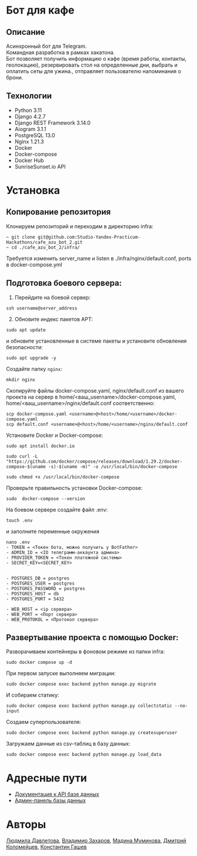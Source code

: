 # Бот для кафе
## Описание
Асинхронный бот для Telegram.  
Командная разработка в рамках хакатона.  
Бот позволяет получить информацию о кафе (время работы, контакты, геолокацию), резервировать стол на определенные дни, выбрать и оплатить сеты для ужина., отправляет пользователю напоминания о брони.
## Технологии
- Python 3.11
- Django 4.2.7
- Django REST Framework 3.14.0
- Aiogram 3.1.1
- PostgreSQL 13.0
- Nginx 1.21.3
- Docker
- Docker-compose
- Docker Hub
- SunriseSunset.io API

# Установка
## Копирование репозитория
Клонируем репозиторий и переходим в директорию infra:
```
~ git clone git@github.com:Studio-Yandex-Practicum-Hackathons/cafe_azu_bot_2.git
~ cd ./cafe_azu_bot_2/infra/
```
Требуется изменить server_name и listen в ./infra/nginx/default.conf, ports в docker-compose.yml

## Подготовка боевого сервера:
1. Перейдите на боевой сервер:
```
ssh username@server_address
```
2. Обновите индекс пакетов APT:
```
sudo apt update
```
и обновите установленные в системе пакеты и установите обновления безопасности:
```
sudo apt upgrade -y
```
Создайте папку `nginx`:
```
mkdir nginx
``` 
Скопируйте файлы docker-compose.yaml, nginx/default.conf из вашего проекта на сервер в home/<ваш_username>/docker-compose.yaml, home/<ваш_username>/nginx/default.conf соответственно:
```
scp docker-compose.yaml <username>@<host>/home/<username>/docker-compose.yaml
scp default.conf <username>@<host>/home/<username>/nginx/default.conf
```
Установите Docker и Docker-compose:
```
sudo apt install docker.io
```
```
sudo curl -L "https://github.com/docker/compose/releases/download/1.29.2/docker-compose-$(uname -s)-$(uname -m)" -o /usr/local/bin/docker-compose
```
```
sudo chmod +x /usr/local/bin/docker-compose
```
Проверьте правильность установки Docker-compose:
```
sudo  docker-compose --version
```
На боевом сервере создайте файл .env:
```
touch .env
```
и заполните переменные окружения
```
nano .env
- TOKEN = <Токен бота, можно получить у BotFather>
- ADMIN_ID = <ID телеграмм-аккаунта админа>
- PROVIDER_TOKEN = <Токен платежной системы>
- SECRET_KEY=<SECRET_KEY>


- POSTGRES_DB = postgres
- POSTGRES_USER = postgres
- POSTGRES_PASSWORD = postgres
- POSTGRES_HOST = db
- POSTGRES_PORT = 5432

- WEB_HOST = <ip сервера>
- WEB_PORT = <Порт сервера>
- WEB_PROTOKOL = <Протокол сервера>
```

## Развертывание проекта с помощью Docker:
Разворачиваем контейнеры в фоновом режиме из папки infra:
```
sudo docker compose up -d
```
При первом запуске выполняем миграции:
```
sudo docker compose exec backend python manage.py migrate
```
И собираем статику:
```
sudo docker compose exec backend python manage.py collectstatic --no-input
```
Создаем суперпользователя:
```
sudo docker compose exec backend python manage.py createsuperuser
```
Загружаем данные из csv-таблиц в базу данных:
```
sudo docker compose exec backend python manage.py load_data 
```

# Адресные пути
- [Документация к API базе данных](http://127.0.0.1:8000/redoc)
- [Админ-панель базы данных](http://127.0.0.1:8000/admin)
# Авторы
[Людмила Давлетова](https://github.com/luydmila-davletova),
[Владимир Захаров](https://github.com/zakharovvladimir),
[Мадина Муминова](https://github.com/madina-zvezda),
[Дмитрий Коломейцев](https://github.com/Certelen),
[Константин Гашев](https://github.com/Gashev1989)
